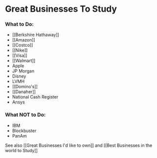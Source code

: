 # Great Businesses To Study

### What to Do:
- [[Berkshire Hathaway]]
- [[Amazon]]
- [[Costco]]
- [[Nike]] 
- [[Visa]]
- [[Walmart]] 
- Apple
- JP Morgan
- Disney
- LVMH
- [[Domino's]]
- [[Danaher]]
- National Cash Register
- Ansys


### What NOT to Do:
- IBM
- Blockbuster
- PanAm


See also [[Great Businesses I'd like to own]] and [[Best Businesses in the world to Study]]